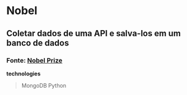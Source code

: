 # Nobel
## Coletar dados de uma API e salva-los em um banco de dados

### Fonte: [Nobel Prize](http://api.nobelprize.org/v1)

**technologies**
>MongoDB
>Python